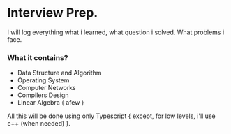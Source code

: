 # Interview Prep.

I will log everything what i learned, what question i solved. What problems i face.

### What it contains?

- Data Structure and Algorithm
- Operating System
- Computer Networks
- Compilers Design
- Linear Algebra { afew }

All this will be done using only Typescript { except, for low levels, i'll use c++ (when needed) }.
